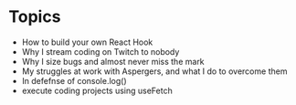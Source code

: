 # Topics
- How to build your own React Hook
- Why I stream coding on Twitch to nobody
- Why I size bugs and almost never miss the mark
- My struggles at work with Aspergers, and what I do to overcome them
- In defefnse of console.log()
- execute coding projects using useFetch